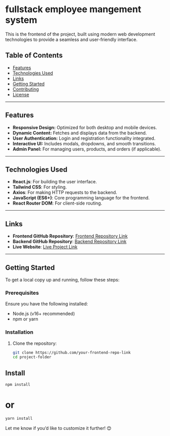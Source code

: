 # fullstack employee mangement system

This is the frontend of the project, built using modern web development technologies to provide a seamless and user-friendly interface.  

## Table of Contents  
- [Features](#features)  
- [Technologies Used](#technologies-used)  
- [Links](#links)  
- [Getting Started](#getting-started)  
- [Contributing](#contributing)  
- [License](#license)  

---

## Features  
- **Responsive Design:** Optimized for both desktop and mobile devices.  
- **Dynamic Content:** Fetches and displays data from the backend.  
- **User Authentication:** Login and registration functionality integrated.  
- **Interactive UI:** Includes modals, dropdowns, and smooth transitions.  
- **Admin Panel:** For managing users, products, and orders (if applicable).  

---

## Technologies Used  
- **React.js**: For building the user interface.  
- **Tailwind CSS**: For styling.  
- **Axios**: For making HTTP requests to the backend.  
- **JavaScript (ES6+)**: Core programming language for the frontend.  
- **React Router DOM**: For client-side routing.  

---

## Links  

- **Frontend GitHub Repository**: [Frontend Repository Link](https://github.com/your-frontend-repo-link)  
- **Backend GitHub Repository**: [Backend Repository Link](https://github.com/your-backend-repo-link)  
- **Live Website**: [Live Project Link](https://your-live-project-link)  

---

## Getting Started  

To get a local copy up and running, follow these steps:  

### Prerequisites  
Ensure you have the following installed:  
- Node.js (v16+ recommended)  
- npm or yarn  

### Installation  

1. Clone the repository:  
   ```bash  
   git clone https://github.com/your-frontend-repo-link  
   cd project-folder  
 ## Install  
 ```bash 
npm install
```
# or  
 ```bash   
yarn install  
```


Let me know if you’d like to customize it further! 😊

